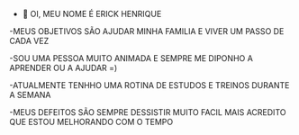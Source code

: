 - 👋 OI, MEU NOME É ERICK HENRIQUE

-MEUS OBJETIVOS SÃO AJUDAR MINHA FAMILIA E VIVER UM PASSO DE CADA VEZ

-SOU UMA PESSOA MUITO ANIMADA E SEMPRE ME DIPONHO A APRENDER OU A AJUDAR =)

-ATUALMENTE TENHHO UMA ROTINA DE ESTUDOS E TREINOS DURANTE A SEMANA

-MEUS DEFEITOS SÃO SEMPRE DESSISTIR MUITO FACIL MAIS ACREDITO QUE ESTOU MELHORANDO COM O TEMPO 

